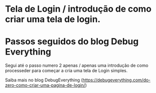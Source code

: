 # Tela de Login / introdução de como criar uma tela de login.
# Passos seguidos do blog Debug Everything


  Segui até o passo numero 2 apenas / apenas uma introdução de como processeder
         para começar a cria uma tela de Login simples. 
         
Saiba mais no blog DebugEverything (https://debugeverything.com/do-zero-como-criar-uma-pagina-de-login/)
